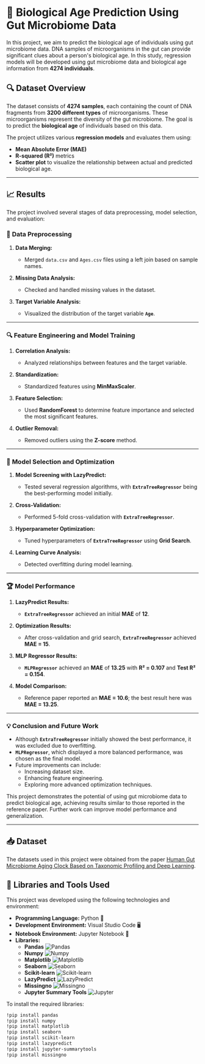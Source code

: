 # 🧬 **Biological Age Prediction Using Gut Microbiome Data**

In this project, we aim to predict the biological age of individuals using gut microbiome data. DNA samples of microorganisms in the gut can provide significant clues about a person's biological age. In this study, regression models will be developed using gut microbiome data and biological age information from **4274 individuals**.

## 🔍 **Dataset Overview**
The dataset consists of **4274 samples**, each containing the count of DNA fragments from **3200 different types** of microorganisms. These microorganisms represent the diversity of the gut microbiome. The goal is to predict the **biological age** of individuals based on this data.

The project utilizes various **regression models** and evaluates them using:
- **Mean Absolute Error (MAE)**
- **R-squared (R²)** metrics
- **Scatter plot** to visualize the relationship between actual and predicted biological age.

---

## 📈 **Results**

The project involved several stages of data preprocessing, model selection, and evaluation:

### 🧩 **Data Preprocessing**
1. **Data Merging:**
   - Merged `data.csv` and `Ages.csv` files using a left join based on sample names.

2. **Missing Data Analysis:**
   - Checked and handled missing values in the dataset.

3. **Target Variable Analysis:**
   - Visualized the distribution of the target variable **`Age`**.

---

### 🔍 **Feature Engineering and Model Training**
1. **Correlation Analysis:**
   - Analyzed relationships between features and the target variable.

2. **Standardization:**
   - Standardized features using **MinMaxScaler**.

3. **Feature Selection:**
   - Used **RandomForest** to determine feature importance and selected the most significant features.

4. **Outlier Removal:**
   - Removed outliers using the **Z-score** method.

---

### 🧠 **Model Selection and Optimization**
1. **Model Screening with LazyPredict:**
   - Tested several regression algorithms, with **`ExtraTreeRegressor`** being the best-performing model initially.

2. **Cross-Validation:**
   - Performed 5-fold cross-validation with **`ExtraTreeRegressor`**.

3. **Hyperparameter Optimization:**
   - Tuned hyperparameters of **`ExtraTreeRegressor`** using **Grid Search**.

4. **Learning Curve Analysis:**
   - Detected overfitting during model learning.

---

### 🏆 **Model Performance**
1. **LazyPredict Results:**
   - **`ExtraTreeRegressor`** achieved an initial **MAE** of **12**.

2. **Optimization Results:**
   - After cross-validation and grid search, **`ExtraTreeRegressor`** achieved **MAE = 15**.

3. **MLP Regressor Results:**
   - **`MLPRegressor`** achieved an **MAE** of **13.25** with **R² = 0.107** and **Test R² = 0.154**.

4. **Model Comparison:**
   - Reference paper reported an **MAE = 10.6**; the best result here was **MAE = 13.25**.

---

### 💡 **Conclusion and Future Work**
- Although **`ExtraTreeRegressor`** initially showed the best performance, it was excluded due to overfitting.
- **`MLPRegressor`**, which displayed a more balanced performance, was chosen as the final model.
- Future improvements can include:
  - Increasing dataset size.
  - Enhancing feature engineering.
  - Exploring more advanced optimization techniques.

This project demonstrates the potential of using gut microbiome data to predict biological age, achieving results similar to those reported in the reference paper. Further work can improve model performance and generalization.

---

## 📥 **Dataset**
The datasets used in this project were obtained from the paper [Human Gut Microbiome Aging Clock Based on Taxonomic Profiling and Deep Learning](https://www.nature.com/articles/s41591-020-01089-x).


## 🧰 **Libraries and Tools Used**

This project was developed using the following technologies and environment:

- **Programming Language:** Python 🐍
- **Development Environment:** Visual Studio Code 🖥️
- **Notebook Environment:** Jupyter Notebook 📓
- **Libraries:**
  - **Pandas** ![Pandas](https://img.shields.io/badge/Pandas-150458.svg?style=flat&logo=pandas&logoColor=white)
  - **Numpy** ![Numpy](https://img.shields.io/badge/Numpy-013243.svg?style=flat&logo=numpy&logoColor=white)
  - **Matplotlib** ![Matplotlib](https://img.shields.io/badge/Matplotlib-003b57.svg?style=flat&logo=matplotlib&logoColor=white)
  - **Seaborn** ![Seaborn](https://img.shields.io/badge/Seaborn-0091b1.svg?style=flat&logo=seaborn&logoColor=white)
  - **Scikit-learn** ![Scikit-learn](https://img.shields.io/badge/Scikit--learn-f7931e.svg?style=flat&logo=scikit-learn&logoColor=white)
  - **LazyPredict** ![LazyPredict](https://img.shields.io/badge/LazyPredict-003A6C.svg?style=flat&logo=python&logoColor=white)
  - **Missingno** ![Missingno](https://img.shields.io/badge/Missingno-2a58e2.svg?style=flat&logo=python&logoColor=white)
  - **Jupyter Summary Tools** ![Jupyter](https://img.shields.io/badge/Jupyter-ffb13b.svg?style=flat&logo=jupyter&logoColor=white)


To install the required libraries:

```bash
!pip install pandas
!pip install numpy
!pip install matplotlib
!pip install seaborn
!pip install scikit-learn
!pip install lazypredict
!pip install jupyter-summarytools
!pip install missingno


